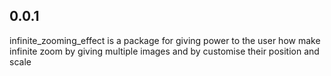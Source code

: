 ## 0.0.1

infinite_zooming_effect is a package for giving power to the user how make infinite zoom by giving multiple images and by customise their position and scale
